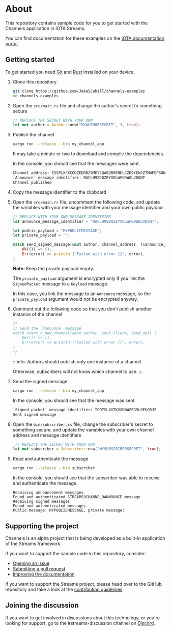 # About

This repository contains sample code for you to get started with the Channels application in IOTA Streams.

You can find documentation for these examples on the [IOTA documentation portal](https://docs.iota.org/docs/channels/introduction/get-started.md).

## Getting started

To get started you need [Git](https://git-scm.com/book/en/v2/Getting-Started-Installing-Git) and [Rust](https://www.rust-lang.org/tools/install) installed on your device.

1. Clone this repository

    ```bash
    git clone https://github.com/JakeSCahill/channels-examples
    cd channels-examples
    ```

2. Open the `src/main.rs` file and change the author's secret to something secure

    ```rust
    // REPLACE THE SECRET WITH YOUR OWN
    let mut author = Author::new("MYAUTHORSECRET", 3, true);
    ```

3. Publish the channel

    ```bash
    cargo run --release --bin my_channel_app
    ```

    It may take a minute or two to download and compile the dependencies.

    In the console, you should see that the messages were sent.

    ```bash
    Channel address: ESSPLXFXCODZEDRDZ9MEVSQAEDB9ENELCZD9YEWJZTMWFEPSONIMPATCBTKBOSEX9KCESXEWD9MIZSAPT
    `Announce` message identifier: RACLH9SDQZEYXOLWFG9WOLVDQHT
    Channel published
    ```

4. Copy the message identifier to the clipboard

5. Open the `src/main.rs` file, uncomment the following code, and update the variables with your message identifier and your own public payload:

    ```rust
    // REPLACE WITH YOUR OWN MESSAGE IDENTIFIER
    let announce_message_identifier = "RACLH9SDQZEYXOLWFG9WOLVDQHT";

    let public_payload = "MYPUBLICMESSAGE";
    let private_payload = "";

    match send_signed_message(&mut author, channel_address, (&announce_message_identifier).to_string(), public_payload.to_string(), private_payload.to_string(), &mut client, send_opt){
        Ok(()) => (),
        Err(error) => println!("Failed with error {}", error),
    }
    ```

    **Note:** Keep the private payload empty.

    The `private_payload` argument is encrypted only if you link the `SignedPacket` message to a `Keyload` message.

    In this case, you link the message to an `Announce` message, so the `private_payload` argument would not be encrypted anyway.

6. Comment out the following code so that you don't publish another instance of the channel

    ```rust
    /*
    // Send the `Announce` message
    match start_a_new_channel(&mut author, &mut client, send_opt) {
        Ok(()) => (),
        Err(error) => println!("Failed with error {}", error),
    }
    */
    ```

    :::info:
    Authors should publish only one instance of a channel.

    Otherwise, subscribers will not know which channel to use.
    :::

7. Send the signed message

    ```bash
    cargo run --release --bin my_channel_app
    ```

    In the console, you should see that the message was sent.

    ```bash
    `Signed_packet` message identifier: ICOTSLXXTKVXDNWFPG9LOFUQRJS
    Sent signed message
    ```

8. Open the `bin/subscriber.rs` file, change the subscriber's secret to something secure, and update the variables with your own channel address and message identifiers

    ```rust
     // REPLACE THE SECRET WITH YOUR OWN
    let mut subscriber = Subscriber::new("MYSUBSCRIBERSECRET", true);
    ```

9. Read and authenticate the message

    ```bash
    cargo run --release --bin subscriber
    ```

    In the console, you should see that the subscriber was able to receive and authenticate the message.

    ```
    Receiving announcement messages
    Found and authenticated STREAMS9CHANNEL9ANNOUNCE message
    Receiving signed messages
    Found and authenticated messages
    Public message: MYPUBLICMESSAGE, private message: 
    ```

## Supporting the project

Channels is an alpha project that is being developed as a built-in application of the Streams framework.

If you want to support the sample code in this repository, consider:

- [Opening an issue](https://github.com/JakeSCahill/channels-examples/issues/new/choose)
- [Submitting a pull request](https://github.com/JakeSCahill/channels-examples/compare)
- [Improving the documentation](https://github.com/iotaledger/documentation/tree/develop/channels)

If you want to support the Streams project, please head over to the GitHub repository and take a look at the [contribution guidelines](https://github.com/iotaledger/streams/blob/master/.github/CONTRIBUTING.md).

## Joining the discussion

If you want to get involved in discussions about this technology, or you're looking for support, go to the #streams-discussion channel on [Discord](https://discord.iota.org/).
